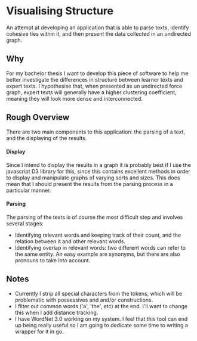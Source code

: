 # Visualising Structure

An attempt at developing an application that is able to parse texts, identify cohesive ties within it, and then present the data collected in an undirected graph.

## Why

For my bachelor thesis I want to develop this piece of software to help me better investigate the differences in structure between learner texts and expert texts. I hypothesise that, when presented as un undirected force graph, expert texts will generally have a higher clustering coefficient, meaning they will look more dense and interconnected.

## Rough Overview

There are two main components to this application: the parsing of a text, and the displaying of the results.

#### Display
Since I intend to display the results in a graph it is probably best if I use the javascript D3 library for this, since this contains excellent methods in order to display and manipulate graphs of varying sorts and sizes. This does mean that I should present the results from the parsing process in a particular manner.

#### Parsing
The parsing of the texts is of course the most difficult step and involves several stages:  
* Identifying relevant words and keeping track of their count, and the relation between it and other relevant words.  
* Identifying overlap in relevant words: two different words can refer to the same entity. An easy example are synonyms, but there are also pronouns to take into account.

## Notes

* Currently I strip all special characters from the tokens, which will be problematic with possessives and and/or constructions.  
* I filter out common words ('a', 'the', etc) at the end. I'll want to change this when I add distance tracking.  
* I have WordNet 3.0 working on my system. I feel that this tool can end up being really useful so I am going to dedicate some time to writing a wrapper for it in go.
